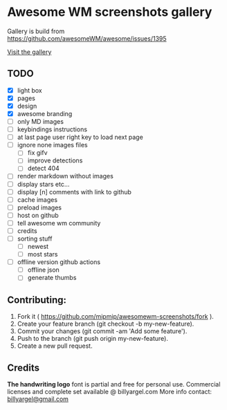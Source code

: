 # Awesome WM screenshots gallery

Gallery is build from https://github.com/awesomeWM/awesome/issues/1395

[Visit the gallery](https://mipmip.github.io/awesomewm-screenshots/)

## TODO

- [x] light box
- [x] pages
- [x] design
- [x] awesome branding
- [ ] only MD images
- [ ] keybindings instructions
- [ ] at last page user right key to load next page
- [ ] ignore none images files
  - [ ] fix gifv
  - [ ] improve detections
  - [ ] detect 404
- [ ] render markdown without images
- [ ] display stars etc...
- [ ] display [n] comments with link to github
- [ ] cache images
- [ ] preload images
- [ ] host on github
- [ ] tell awesome wm community
- [ ] credits
- [ ] sorting stuff
  - [ ] newest
  - [ ] most stars
-[ ] offline version github actions
  - [ ] offline json
  - [ ] generate thumbs

## Contributing:

1. Fork it ( https://github.com/mipmip/awesomewm-screenshots/fork ).
1. Create your feature branch (git checkout -b my-new-feature).
1. Commit your changes (git commit -am 'Add some feature').
1. Push to the branch (git push origin my-new-feature).
1. Create a new pull request.

## Credits

**The handwriting logo** font is partial and free for personal use.  Commercial
licenses and complete set available @ billyargel.com More info contact:
billyargel@gmail.com
